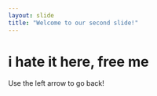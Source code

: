 ```yaml
---
layout: slide
title: "Welcome to our second slide!"
---
```

# i hate it here, free me
Use the left arrow to go back!
